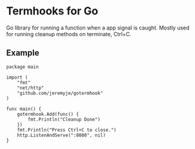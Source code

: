 Termhooks for Go
================

Go library for running a function when a app signal is caught.
Mostly used for running cleanup methods on terminate, Ctrl+C.

Example
-------

```
package main

import (
    "fmt"
    "net/http"
    "github.com/jeremyje/gotermhook"
)

func main() {
    gotermhook.Add(func() {
        fmt.Println("Cleanup Done")
    })
    fmt.Println("Press Ctrl+C to close.")
    http.ListenAndServe(":8080", nil)
}
```